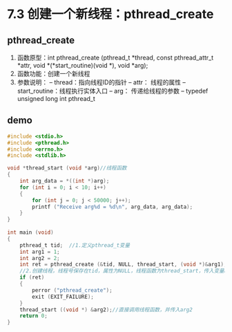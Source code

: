 # 7.3 创建一个新线程：pthread_create

##  pthread_create
1. 函数原型：int pthread_create (pthread_t *thread, const pthread_attr_t
*attr, void *(*start_routine)(void *), void *arg);
2. 函数功能：创建一个新线程
3. 参数说明：
– thread：指向线程ID的指针
– attr： 线程的属性
– start_routine：线程执行实体入口
– arg： 传递给线程的参数
– typedef unsigned long int pthread_t

## demo
```c
#include <stdio.h>
#include <pthread.h>
#include <errno.h>
#include <stdlib.h>

void *thread_start (void *arg)//线程函数
{
    int arg_data = *((int *)arg);
    for (int i = 0; i < 10; i++)
    {
        for (int j = 0; j < 50000; j++);
        printf ("Receive arg%d = %d\n", arg_data, arg_data);
    }
}
 
int main (void)
{
    pthread_t tid;	//1.定义pthread_t变量
    int arg1 = 1;
    int arg2 = 2;
    int ret = pthread_create (&tid, NULL, thread_start, (void *)&arg1);
	//2.创建线程，线程号保存在tid，属性为NULL，线程函数为thread_start，传入变量arg1
    if (ret)
    {
        perror ("pthread_create");
        exit (EXIT_FAILURE);
    }
    thread_start ((void *) &arg2);//直接调用线程函数，并传入arg2
    return 0;
}

```